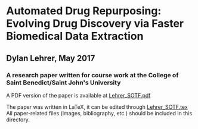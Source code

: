 # Automated Drug Repurposing: Evolving Drug Discovery via Faster Biomedical Data Extraction
## Dylan Lehrer, May 2017
### A research paper written for course work at the College of Saint Benedict/Saint John's University
A PDF version of the paper is available at [Lehrer_SOTF.pdf](Lehrer_SOTF.pdf)

The paper was written in LaTeX, it can be edited through [Lehrer_SOTF.tex](Lehrer_SOTF.tex)  
All paper-related files (images, bibliography, etc.) should be included in this directory.  
